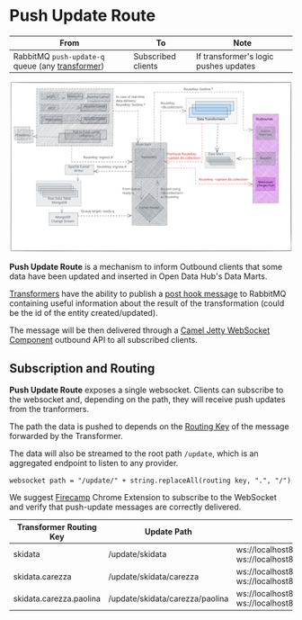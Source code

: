 <!--
SPDX-FileCopyrightText: NOI Techpark <digital@noi.bz.it>

SPDX-License-Identifier: CC0-1.0
-->

# Push Update Route

| From | To | Note |
| - | - | - |
| RabbitMQ `push-update-q` queue (any [transformer](transformer.md)) | Subscribed clients | If transformer's logic pushes updates |

![push-update-route](../assets/push-update-route.svg)

**Push Update Route** is a mechanism to inform Outbound clients that some data have been updated and inserted in Open Data Hub's Data Marts.

[Transformers](transformer.md) have the ability to publish a [post hook message](transformer.md#post-hook) to RabbitMQ containing useful information about the result of the transformation (could be the id of the entity created/updated).

The message will be then delivered through a [Camel Jetty WebSocket Component](https://camel.apache.org/components/3.20.x/websocket-component.html) outbound API to all subscribed clients.

## Subscription and Routing

**Push Update Route** exposes a single websocket. Clients can subscribe to the websocket and, depending on the path, they will receive push updates from the tranformers.

The path the data is pushed to depends on the [Routing Key](../rabbitmq.md#routing-key) of the message forwarded by the Transformer. 

The data will also be streamed to the root path `/update`, which is an aggregated endpoint to listen to any provider.

```
websocket path = "/update/" + string.replaceAll(routing key, ".", "/")
```

We suggest [Firecamp](https://chrome.google.com/webstore/detail/firecamp-a-multi-protocol/eajaahbjpnhghjcdaclbkeamlkepinbl) Chrome Extension to subscribe to the WebSocket and verify that push-update messages are correctly delivered.

| Transformer Routing Key | Update Path | Streamed to |
| - | - | - |
| skidata | /update/skidata | ws://localhost8082/update and ws://localhost8081/update/skidata |
| skidata.carezza | /update/skidata/carezza | ws://localhost8081/update and ws://localhost8081/update/skidata/carezza |
| skidata.carezza.paolina | /update/skidata/carezza/paolina | ws://localhost8081/update and ws://localhost8081/update/skidata/carezza/paolina |